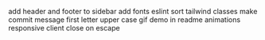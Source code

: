 add header and footer to sidebar
add fonts
eslint
sort tailwind classes
make commit message first letter upper case
gif demo in readme
animations
responsive
client close on escape
